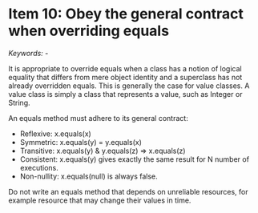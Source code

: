 # Item 10: Obey the general contract when overriding equals
*Keywords: -*

It is appropriate to override equals when a class has a notion of logical equality that differs from mere object identity and a superclass has not already overridden equals. This is generally the case for value classes. A value class is simply a class that represents a value, such as Integer or String. 

An equals method must adhere to its general contract:
* Reflexive: x.equals(x)
* Symmetric: x.equals(y) = y.equals(x)
* Transitive: x.equals(y) & y.equals(z) => x.equals(z)
* Consistent: x.equals(y) gives exactly the same result for N number of executions.
* Non-nullity: x.equals(null) is always false.

Do not write an equals method that depends on unreliable resources, for example resource that may change their values in time.
